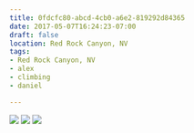 ```yaml
---
title: 0fdcfc80-abcd-4cb0-a6e2-819292d84365
date: 2017-05-07T16:24:23-07:00
draft: false
location: Red Rock Canyon, NV
tags:
- Red Rock Canyon, NV
- alex
- climbing
- daniel

---
```



![](https://d17enza3bfujl8.cloudfront.net/DSCF7113.jpg)
![](https://d17enza3bfujl8.cloudfront.net/DSCF7155.jpg)
![](https://d17enza3bfujl8.cloudfront.net/DSCF7106.jpg)


